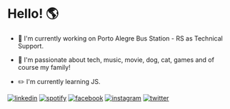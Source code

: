 # Hello! :earth_americas:


- :office: I'm currently working on Porto Alegre Bus Station - RS as Technical Support.

- :blue_heart: I'm passionate about tech, music, movie, dog, cat, games and of course my family!

- :pencil2: I'm currently learning JS. 

[![linkedin](https://i.ibb.co/GCTcBjk/linkedin2.png)](https://www.linkedin.com/in/lucasrmagalhaes/)
[![spotify](https://i.ibb.co/mDJgncx/spotify.png)](https://open.spotify.com/user/ad75itafbn7w2633u16rwhb09)
[![facebook](https://i.ibb.co/VvDKYth/facebook.png)](https://www.facebook.com/darosamagalhaes)
[![instagram](https://i.ibb.co/m9d7KZ7/instagram2.png)](https://www.instagram.com/darosa.ti/?hl=pt-br)
[![twitter](https://i.ibb.co/sCjcWFV/twitter2.png)](https://twitter.com/lcs_maluro)
